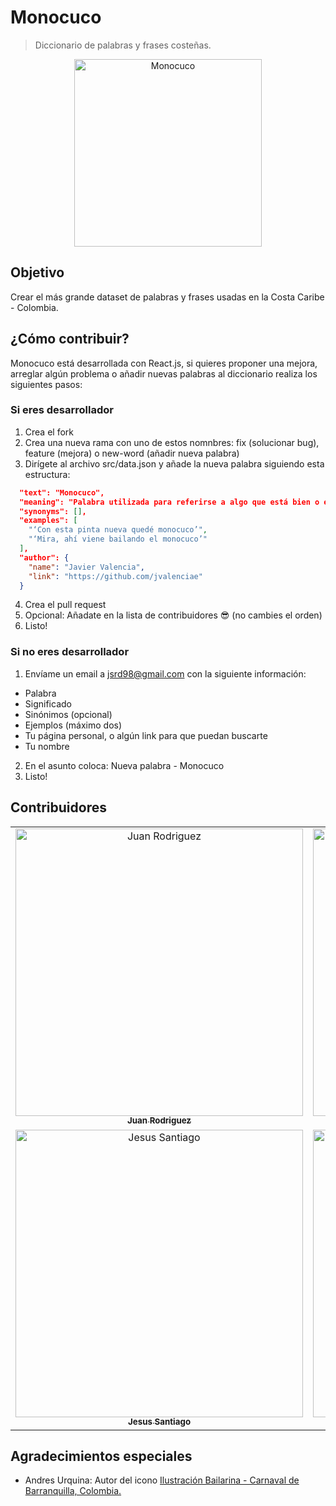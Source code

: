 # Monocuco
> Diccionario de palabras y frases costeñas.
<div align="center">
    <a href="monocuco-f4976.firebaseapp.com">
      <img src="/src/icon.jpg" alt="Monocuco" width="300px" />
    </a>
</div>

## Objetivo
Crear el más grande dataset de palabras y frases usadas en la Costa Caribe - Colombia.

## ¿Cómo contribuir?
Monocuco está desarrollada con React.js, si quieres proponer una mejora, arreglar algún problema o añadir nuevas palabras al diccionario realiza los siguientes pasos:

### Si eres desarrollador
1. Crea el fork
2. Crea una nueva rama con uno de estos nomnbres: fix (solucionar bug), feature (mejora) o new-word (añadir nueva palabra)
3. Dirígete al archivo src/data.json y añade la nueva palabra siguiendo esta estructura:
```json
  "text": "Monocuco",
  "meaning": "Palabra utilizada para referirse a algo que está bien o es bonito. Figura del carnaval de barranquilla.",
  "synonyms": [],
  "examples": [
    "‘Con esta pinta nueva quedé monocuco’",
    "‘Mira, ahí viene bailando el monocuco’"
  ],
  "author": {
    "name": "Javier Valencia",
    "link": "https://github.com/jvalenciae"
  }
```
4. Crea el pull request
5. Opcional: Añadate en la lista de contribuidores &#128526; (no cambies el orden)
6. Listo!

### Si no eres desarrollador

1. Envíame un email a [jsrd98@gmail.com](mailto:jsrd98@gmail.com) con la siguiente información:
  * Palabra
  * Significado
  * Sinónimos (opcional)
  * Ejemplos (máximo dos)
  * Tu página personal, o algún link para que puedan buscarte
  * Tu nombre
2. En el asunto coloca: Nueva palabra - Monocuco
3. Listo!

## Contribuidores
<table>
  <tr>
    <td align="center"><a href="https://github.com/sjdonado"><img src="https://avatars0.githubusercontent.com/u/27580836?s=460&v=4" width="460" alt="Juan Rodriguez"/><br /><sub><b>Juan Rodriguez</b></sub></a></td>
    <td align="center"><a href="https://github.com/krthr"><img src="https://avatars0.githubusercontent.com/u/18665740?s=460&v=4" width="460" alt="Wilson Tovar"/><br /><sub><b>Wilson Tovar</b></sub></a></td>
    <td align="center"><a href="https://github.com/jvalenciae"><img src="https://avatars0.githubusercontent.com/u/44078264?s=460&v=4" width="460" alt="Javier Valencia"/><br /><sub><b>Javier Valencia</b></sub></a></td>
    <td align="center"><a href="https://github.com/C9-LinkRs"><img src="https://avatars0.githubusercontent.com/u/23248296?s=460&v=4" width="460" alt="Johnny Villegas"/><br /><sub><b>Johnny Villegas</b></sub></a></td>
    <td align="center"><a href="https://github.com/fokobot"><img src="https://avatars0.githubusercontent.com/u/25647093?s=460&v=4" width="460" alt="fokobot"/><br /><sub><b>fokobot</b></sub></a></td>
    <td align="center"><a href="https://github.com/herasj"><img src="https://avatars0.githubusercontent.com/u/25647268?s=460&v=4" width="460" alt="Juan Rambal"/><br /><sub><b>Juan Rambal</b></sub></a></td>
    <td align="center"><a href="https://github.com/Yenniferh"><img src="https://avatars0.githubusercontent.com/u/19285706?s=460&v=4" width="460" alt="Yennifer Herrera"/><br /><sub><b>Yennifer Herrera</b></sub></a></td>
  </tr>
  <tr>
    <td align="center"><a href="https://github.com/jaravad"><img src="https://avatars0.githubusercontent.com/u/30931849?s=460&v=4" width="460" alt="Jesus Santiago"/><br /><sub><b>Jesus Santiago</b></sub></a></td>
    <td align="center"><a href="https://github.com/oskhar1099"><img src="https://avatars0.githubusercontent.com/u/44534546?s=460&v=4" width="460" alt="Oskhar Arrieta"/><br /><sub><b>Oskhar Arrieta</b></sub></a></td>
    <td align="center"><a href="https://github.com/kristellu"><img src="https://avatars0.githubusercontent.com/u/28717626?s=460&v=4" width="460" alt="Kristell Urueta"/><br /><sub><b>Kristell Urueta</b></sub></a></td>
    <td align="center"><a href="https://github.com/juandavid716"><img src="https://avatars0.githubusercontent.com/u/42303342?s=460&v=4" width="460" alt="Juan Bojato"/><br /><sub><b>Juan Bojato</b></sub></a></td>
     <td align="center"><a href="https://github.com/Rafaell416"><img src="https://avatars0.githubusercontent.com/u/18080929?s=400" width="460" alt="Rafael Villarreal"/><br /><sub><b>Rafael Villarreal</b></sub></a></td>
  </tr>
<table>

## Agradecimientos especiales
* Andres Urquina: Autor del icono [Ilustración Bailarina - Carnaval de Barranquilla, Colombia.](https://www.flickr.com/photos/andresurquina/16246891029)
